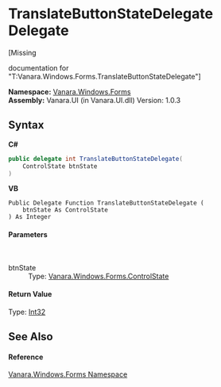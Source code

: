 # TranslateButtonStateDelegate Delegate
 

\[Missing <summary> documentation for "T:Vanara.Windows.Forms.TranslateButtonStateDelegate"\]

**Namespace:**&nbsp;<a href="c580cf52-4028-70db-28d0-f9b1abc03861">Vanara.Windows.Forms</a><br />**Assembly:**&nbsp;Vanara.UI (in Vanara.UI.dll) Version: 1.0.3

## Syntax

**C#**<br />
``` C#
public delegate int TranslateButtonStateDelegate(
	ControlState btnState
)
```

**VB**<br />
``` VB
Public Delegate Function TranslateButtonStateDelegate ( 
	btnState As ControlState
) As Integer
```


#### Parameters
&nbsp;<dl><dt>btnState</dt><dd>Type: <a href="a474d1a8-6485-8ef4-b538-c10347fe7257">Vanara.Windows.Forms.ControlState</a><br /></dd></dl>

#### Return Value
Type: <a href="http://msdn2.microsoft.com/en-us/library/td2s409d" target="_blank">Int32</a>

## See Also


#### Reference
<a href="c580cf52-4028-70db-28d0-f9b1abc03861">Vanara.Windows.Forms Namespace</a><br />